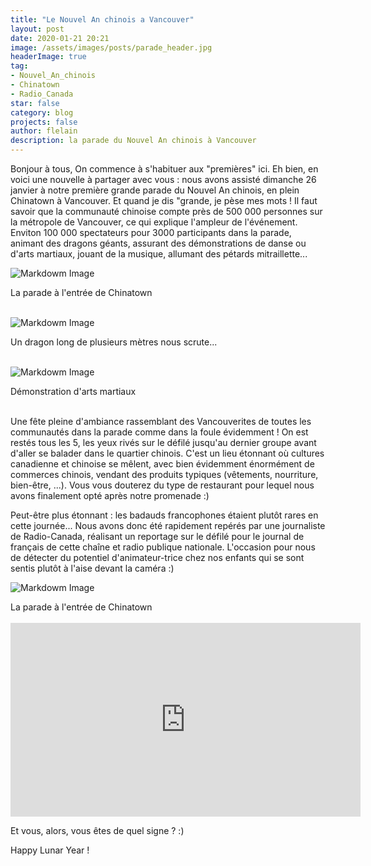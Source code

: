 ```yaml
---
title: "Le Nouvel An chinois a Vancouver"
layout: post
date: 2020-01-21 20:21
image: /assets/images/posts/parade_header.jpg
headerImage: true
tag:
- Nouvel_An_chinois
- Chinatown
- Radio_Canada
star: false
category: blog
projects: false
author: flelain
description: la parade du Nouvel An chinois à Vancouver
---
```


Bonjour à tous,
On commence à s'habituer aux "premières" ici. Eh bien, en voici une nouvelle à partager avec vous : nous avons assisté dimanche 26 janvier à notre première grande parade du Nouvel An chinois, en plein Chinatown à Vancouver. Et quand je dis "grande, je pèse mes mots ! Il faut savoir que la communauté chinoise compte près de 500 000 personnes sur la métropole de Vancouver, ce qui explique l'ampleur de l'événement. Enviton 100 000 spectateurs pour 3000 participants dans la parade, animant des dragons géants, assurant des démonstrations de danse ou d'arts martiaux, jouant de la musique, allumant des pétards mitraillette...

![Markdowm Image](/assets/images/posts/parade_large.jpg)
<figcaption class="caption">La parade à l'entrée de Chinatown</figcaption>
<br>

![Markdowm Image](/assets/images/posts/parade_dragon.jpg)
<figcaption class="caption">Un dragon long de plusieurs mètres nous scrute...</figcaption>
<br>

![Markdowm Image](/assets/images/posts/parade_martial_arts.jpg)
<figcaption class="caption">Démonstration d'arts martiaux</figcaption>
<br>

Une fête pleine d'ambiance rassemblant des Vancouverites de toutes les communautés dans la parade comme dans la foule évidemment ! On est restés tous les 5, les yeux rivés sur le défilé jusqu'au dernier groupe  avant d'aller se balader dans le quartier chinois. C'est un lieu étonnant où cultures canadienne et chinoise se mêlent, avec bien évidemment énormément de commerces chinois, vendant des produits typiques (vêtements, nourriture, bien-être, ...). Vous vous douterez du type de restaurant pour lequel nous avons finalement opté après notre promenade :)

Peut-être plus étonnant : les badauds francophones étaient plutôt rares en cette journée... Nous avons donc été rapidement repérés par une journaliste de Radio-Canada, réalisant un reportage sur le défilé pour le journal de français de cette chaîne et radio publique nationale. L'occasion pour nous de détecter du potentiel d'animateur-trice chez nos enfants qui se sont sentis plutôt à l'aise devant la caméra :)

![Markdowm Image](/assets/images/posts/parade_television.jpg)
<figcaption class="caption">La parade à l'entrée de Chinatown</figcaption>
<br>

<iframe width="560" height="310" src="https://ici.radio-canada.ca/tele/le-telejournal-colombie-britannique/site/segments/reportage/152579/chinatown-defile-annee-rat-ambiance-festive?isAutoPlay=1" frameborder="0" allowfullscreen preload="none"></iframe>

Et vous, alors, vous êtes de quel signe ? :)

Happy Lunar Year !
